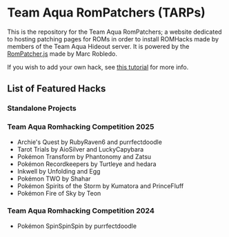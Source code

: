 # Team Aqua RomPatchers (TARPs)
This is the repository for the Team Aqua RomPatchers; a website dedicated to hosting patching pages for ROMs in order to install ROMHacks made by members of the Team Aqua Hideout server. It is powered by the [RomPatcher.js](https://github.com/marcrobledo/RomPatcher.js) made by Marc Robledo.

If you wish to add your own hack, see [this tutorial](./tutorials/how_to_add_hack.md) for more info.

## List of Featured Hacks

### Standalone Projects

### Team Aqua Romhacking Competition 2025
- Archie's Quest by RubyRaven6 and purrfectdoodle
- Tarot Trials by AioSilver and LuckyCapybara
- Pokémon Transform by Phantonomy and Zatsu
- Pokémon Recordkeepers by Turtleye and hedara
- Inkwell by Unfolding and Egg
- Pokémon TWO by Shahar
- Pokémon Spirits of the Storm by Kumatora and PrinceFluff
- Pokémon Fire of Sky by Teon

### Team Aqua Romhacking Competition 2024
- Pokémon SpinSpinSpin by purrfectdoodle